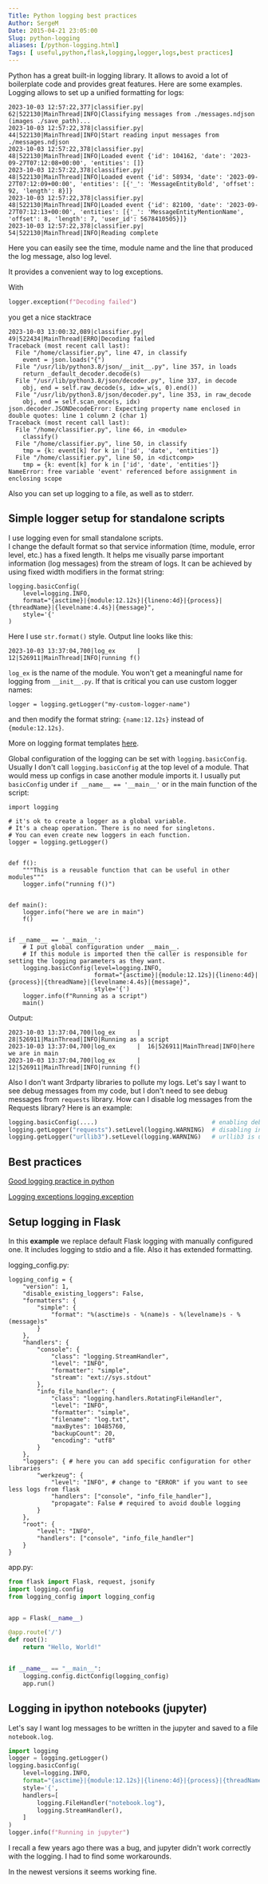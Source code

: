 ```yaml
---
Title: Python logging best practices
Author: SergeM
Date: 2015-04-21 23:05:00
Slug: python-logging
aliases: [/python-logging.html]
Tags: [ useful,python,flask,logging,logger,logs,best practices]
---
```


Python has a great built-in logging library. It allows to avoid a lot of boilerplate code and provides great features.
Here are some examples. Logging allows to set up a unified formatting for logs:

```
2023-10-03 12:57:22,377|classifier.py|  62|522130|MainThread|INFO|Classifying messages from ./messages.ndjson (images ./save_path)...
2023-10-03 12:57:22,378|classifier.py|  44|522130|MainThread|INFO|Start reading input messages from ./messages.ndjson
2023-10-03 12:57:22,378|classifier.py|  48|522130|MainThread|INFO|Loaded event {'id': 104162, 'date': '2023-09-27T07:12:08+00:00', 'entities': []}
2023-10-03 12:57:22,378|classifier.py|  48|522130|MainThread|INFO|Loaded event {'id': 58934, 'date': '2023-09-27T07:12:09+00:00', 'entities': [{'_': 'MessageEntityBold', 'offset': 92, 'length': 8}]}
2023-10-03 12:57:22,378|classifier.py|  48|522130|MainThread|INFO|Loaded event {'id': 82100, 'date': '2023-09-27T07:12:13+00:00', 'entities': [{'_': 'MessageEntityMentionName', 'offset': 8, 'length': 7, 'user_id': 5678410505}]}
2023-10-03 12:57:22,378|classifier.py|  54|522130|MainThread|INFO|Reading complete
```

Here you can easily see the time, module name and the line that produced the log message, also log level.

It provides a convenient way to log exceptions.

With 
```python
logger.exception(f"Decoding failed")
```
you get a nice stacktrace
```
2023-10-03 13:00:32,089|classifier.py|  49|522434|MainThread|ERRO|Decoding failed
Traceback (most recent call last):
  File "/home/classifier.py", line 47, in classify
    event = json.loads("{")
  File "/usr/lib/python3.8/json/__init__.py", line 357, in loads
    return _default_decoder.decode(s)
  File "/usr/lib/python3.8/json/decoder.py", line 337, in decode
    obj, end = self.raw_decode(s, idx=_w(s, 0).end())
  File "/usr/lib/python3.8/json/decoder.py", line 353, in raw_decode
    obj, end = self.scan_once(s, idx)
json.decoder.JSONDecodeError: Expecting property name enclosed in double quotes: line 1 column 2 (char 1)
Traceback (most recent call last):
  File "/home/classifier.py", line 66, in <module>
    classify()
  File "/home/classifier.py", line 50, in classify
    tmp = {k: event[k] for k in ['id', 'date', 'entities']}
  File "/home/classifier.py", line 50, in <dictcomp>
    tmp = {k: event[k] for k in ['id', 'date', 'entities']}
NameError: free variable 'event' referenced before assignment in enclosing scope
```

Also you can set up logging to a file, as well as to stderr.


## Simple logger setup for standalone scripts

I use logging even for small standalone scripts.  
I change the default format so that service information (time, module, error level, etc.) 
has a fixed length. It helps me visually parse important information (log messages) from the stream of logs.
It can be achieved by using fixed width modifiers in the format string:
```
logging.basicConfig(
    level=logging.INFO,
    format="{asctime}|{module:12.12s}|{lineno:4d}|{process}|{threadName}|{levelname:4.4s}|{message}",
    style='{'
)
```
Here I use `str.format()` style.
Output line looks like this:
```
2023-10-03 13:37:04,700|log_ex      |  12|526911|MainThread|INFO|running f()
```
`log_ex` is the name of the module. You won't get a meaningful name for logging from `__init__.py`. If that is critical 
you can use custom logger names:
```
logger = logging.getLogger("my-custom-logger-name")
```
and then modify the format string: `{name:12.12s}` instead of `{module:12.12s}`.

More on logging format templates [here](https://docs.python.org/3/library/logging.html#logrecord-attributes).

Global configuration of the logging can be set with `logging.basicConfig`. 
Usually I don't call  `logging.basicConfig` at the top level of a module. That would mess up configs in case 
another module imports it. I usually put `basicConfig` under `if __name__ == '__main__'` or in the main function of the 
script:


```commandline
import logging

# it's ok to create a logger as a global variable.
# It's a cheap operation. There is no need for singletons.
# You can even create new loggers in each function.
logger = logging.getLogger()


def f():
    """This is a reusable function that can be useful in other modules"""
    logger.info("running f()")


def main():
    logger.info("here we are in main")
    f()


if __name__ == '__main__':
    # I put global configuration under __main__.
    # If this module is imported then the caller is responsible for setting the logging parameters as they want.
    logging.basicConfig(level=logging.INFO,
                        format="{asctime}|{module:12.12s}|{lineno:4d}|{process}|{threadName}|{levelname:4.4s}|{message}",
                        style='{')
    logger.info(f"Running as a script")
    main()
```

Output:
```text
2023-10-03 13:37:04,700|log_ex      |  28|526911|MainThread|INFO|Running as a script
2023-10-03 13:37:04,700|log_ex      |  16|526911|MainThread|INFO|here we are in main
2023-10-03 13:37:04,700|log_ex      |  12|526911|MainThread|INFO|running f()
```


Also I don't want 3rdparty libraries to pollute my logs. Let's say I want to see debug messages from my code,
but I don't need to see debug messages from `requests` library. 
How can I disable log messages from the Requests library? Here is an example:

```python
logging.basicConfig(....)                                # enabling debug level for my code
logging.getLogger("requests").setLevel(logging.WARNING)  # disabling info and debug for requests
logging.getLogger("urllib3").setLevel(logging.WARNING)   # urllib3 is used in requests. disable too.
```


## Best practices

[Good logging practice in python](http://victorlin.me/posts/2012/08/26/good-logging-practice-in-python)

[Logging exceptions logging.exception](/logging-exceptions-with-traceback-in.html)

## Setup logging in Flask
In this <b>example</b> we replace default Flask logging with manually configured one. It includes logging to stdio and a file. Also it has extended formatting.


logging_config.py:
```
logging_config = {
    "version": 1,
    "disable_existing_loggers": False,
    "formatters": {
        "simple": {
            "format": "%(asctime)s - %(name)s - %(levelname)s - %(message)s"
        }
    },
    "handlers": {
        "console": {
            "class": "logging.StreamHandler",
            "level": "INFO",
            "formatter": "simple",
            "stream": "ext://sys.stdout"
        },
        "info_file_handler": {
            "class": "logging.handlers.RotatingFileHandler",
            "level": "INFO",
            "formatter": "simple",
            "filename": "log.txt",
            "maxBytes": 10485760,
            "backupCount": 20,
            "encoding": "utf8"
        }
    },
    "loggers": { # here you can add specific configuration for other libraries
        "werkzeug": {
            "level": "INFO", # change to "ERROR" if you want to see less logs from flask
            "handlers": ["console", "info_file_handler"],
            "propagate": False # required to avoid double logging
        }
    },
    "root": {
        "level": "INFO",
        "handlers": ["console", "info_file_handler"]
    }
}
```

app.py:

```python
from flask import Flask, request, jsonify
import logging.config
from logging_config import logging_config


app = Flask(__name__)

@app.route('/')
def root():
    return "Hello, World!"


if __name__ == "__main__":
    logging.config.dictConfig(logging_config)
    app.run()
```


## Logging in ipython notebooks (jupyter)

Let's say I want log messages to be written in the jupyter and saved to a file `notebook.log`.

```python
import logging
logger = logging.getLogger()
logging.basicConfig(
    level=logging.INFO,
    format="{asctime}|{module:12.12s}|{lineno:4d}|{process}|{threadName}|{levelname:4.4s}|{message}",
    style='{',
    handlers=[
        logging.FileHandler("notebook.log"),
        logging.StreamHandler(),
    ]
)
logger.info(f"Running in jupyter")

```

I recall a few years ago there was a bug, and jupyter didn't work correctly with the logging. I had to find some workarounds. 

In the newest versions it seems working fine.
